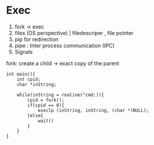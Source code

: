 # Exec
1. fork -> exec
2. files (OS perspective) | filedescriper , file pointer
3. pip for redirection
4. pipe : Inter process communication (IPC)
5. Signals


fork: create a child -> exact copy of the parent

```
int main(){
    int cpid;
    char *inString;
    
    while(inString = realine("cmd:)){
        cpid = fork();
        if(cpid == 0){
            execlp (inString, inString, (char *)NULL);
        }else{
            wait()
        }
    }
}
```